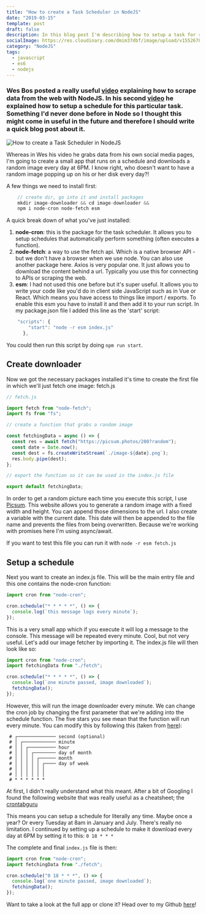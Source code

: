 ```yaml
---
title: "How to create a Task Scheduler in NodeJS"
date: "2019-03-15"
template: post
draft: false
description: In this blog post I'm describing how to setup a task for running your node code on a particular schedule.
socialImage: https://res.cloudinary.com/dmim37dbf/image/upload/v1552678763/task_schedule.png
category: "NodeJS"
tags:
  - javascript
  - es6
  - nodejs
---
```


### Wes Bos posted a really useful [video](https://www.youtube.com/watch?v=rWc0xqroY4U) explaining how to scrape data from the web with NodeJS. In his second [video](https://www.youtube.com/watch?v=9dIHjegGeKo) he explained how to setup a schedule for this particular task. Something I'd never done before in Node so I thought this might come in useful in the future and therefore I should write a quick blog post about it.

![How to create a Task Scheduler in NodeJS](https://res.cloudinary.com/dmim37dbf/image/upload/v1552678763/task_schedule.png)

Whereas in Wes his video he grabs data from his own social media pages, I'm going to create a small app that runs on a schedule and downloads a random image every day at 6PM. I know right, who doesn't want to have a random image popping up on his or her disk every day?!

A few things we need to install first:

```javascript
    // create dir, go into it and install packages
    mkdir image-downloader && cd image-downloader &&
    npm i node-cron node-fetch esm
```

A quick break down of what you've just installed:

1. **node-cron**: this is the package for the task scheduler. It allows you to setup schedules that automatically perform something (often executes a function).
2. **node-fetch**: a way to use the fetch api. Which is a native browser API - but we don't have a browser when we use node. You can also use another package here. Axios is very popular one. It just allows you to download the content behind a url. Typically you use this for connecting to APIs or scraping the web.
3. **esm**: I had not used this one before but it's super useful. It allows you to write your code like you'd do in client side JavaScript such as in Vue or React. Which means you have access to things like import / exports. To enable this esm you have to install it and then add it to your run script. In my package.json file I added this line as the 'start' script:

```javascript
    "scripts": {
        "start": "node -r esm index.js"
      },
```

You could then run this script by doing `npm run start`.

## Create downloader

Now we got the necessary packages installed it's time to create the first file in which we'll just fetch one image: fetch.js

```javascript
// fetch.js

import fetch from "node-fetch";
import fs from "fs";

// create a function that grabs a random image

const fetchingData = async () => {
  const res = await fetch("https://picsum.photos/200?random");
  const date = Date.now();
  const dest = fs.createWriteStream(`./image-${date}.png`);
  res.body.pipe(dest);
};

// export the function so it can be used in the index.js file

export default fetchingData;
```

In order to get a random picture each time you execute this script, I use [Picsum](https://picsum.photos/). This website allows you to generate a random image with a fixed width and height. You can append those dimensions to the url. I also create a variable with the current date. This date will then be appended to the file name and prevents the files from being overwritten. Because we're working with promises here I'm using async/await.

If you want to test this file you can run it with `node -r esm fetch.js`

## Setup a schedule

Next you want to create an index.js file. This will be the main entry file and this one contains the node-cron function:

```javascript
import cron from "node-cron";

cron.schedule("* * * * *", () => {
  console.log(`this message logs every minute`);
});
```

This is a very small app which if you execute it will log a message to the console. This message will be repeated every minute. Cool, but not very useful. Let's add our image fetcher by importing it. The index.js file will then look like so:

```javascript
import cron from "node-cron";
import fetchingData from "./fetch";

cron.schedule("* * * * *", () => {
  console.log(`one minute passed, image downloaded`);
  fetchingData();
});
```

However, this will run the image downloader every minute. We can change the cron job by changing the first parameter that we're adding into the schedule function. The five stars you see mean that the function will run every minute. You can modify this by following this (taken from [here](https://github.com/node-cron/node-cron)):

     # ┌────────────── second (optional)
     # │ ┌──────────── minute
     # │ │ ┌────────── hour
     # │ │ │ ┌──────── day of month
     # │ │ │ │ ┌────── month
     # │ │ │ │ │ ┌──── day of week
     # │ │ │ │ │ │
     # │ │ │ │ │ │
     # * * * * * *

At first, I didn't really understand what this meant. After a bit of Googling I found the following website that was really useful as a cheatsheet; the [crontabguru](https://crontab.guru/)

This means you can setup a schedule for literally any time. Maybe once a year? Or every Tuesday at 8am in January and July. There's really no limitation. I continued by setting up a schedule to make it download every day at 6PM by setting it to this: `0 18 * * *`

The complete and final `index.js` file is then:

```javascript
import cron from "node-cron";
import fetchingData from "./fetch";

cron.schedule("0 18 * * *", () => {
  console.log(`one minute passed, image downloaded`);
  fetchingData();
});
```

Want to take a look at the full app or clone it? Head over to my Github [here](https://github.com/andre347/nodejs-task-scheduling)!
